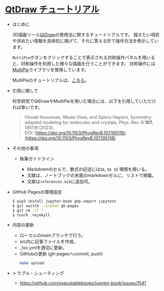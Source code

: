 # [QtDraw チュートリアル](https://cmt-mu.github.io/QtDrawTutorial/)

- はじめに

    3D描画ツール[QtDraw](https://github.com/CMT-MU/QtDraw)の使用法に関するチュートリアルです。
    描きたい項目や求めたい情報を具体的に掲げて、それに答える形で操作方法を例示しています。

    ``MultiPie``ボタンをクリックすることで表示される対称操作パネルを用いると、対称操作を利用した様々な描画を行うことができます。
    対称操作には[MultiPie](https://github.com/CMT-MU/MultiPie)ライブラリを使用しています。

    MultiPieのチュートリアルは、[こちら](https://cmt-mu.github.io/MultiPieTutorial/)。

- 引用に関して

    科学研究でQtDrawやMultiPieを用いた場合には、以下を引用していただければ幸いです。
  > Hiroaki Kusunose, Rikuto Oiwa, and Satoru Hayami, Symmetry-adapted modeling for molecules and crystals, Phys. Rev. B <b>107</b>, 195118 (2023).<br>
  > DOI: [https://doi.org/10.1103/PhysRevB.107.195118](https://doi.org/10.1103/PhysRevB.107.195118)


- その他の事項

  - 執筆ガイドライン

    * Markdownのセルで、数式の記述には`$$`, `$$ $$` 環境を用いる。
    * 文献は、ノートブックの末尾のmarkdownセルに、リストで掲載。
    * 文献は`references.bib`に追加可。

- GitHub Pagesの環境設定

    ```bash
    $ pip3 install jupyter-book ghp-import jupytext
    $ git switch --orphan gh-pages
    $ git rm -rf *
    $ touch .nojekyll
    ```

- 内容の更新
  - ローカルのmainブランチで行う。
  - src内に記事ファイルを作成。
  - _toc.ymlを適切に更新。
  - GitHubの更新 (gh-pagesへcommit, push)
    ```bash
    make upload
    ```

- トラブル・シューティング
  * https://github.com/executablebooks/jupyter-book/issues/1541
